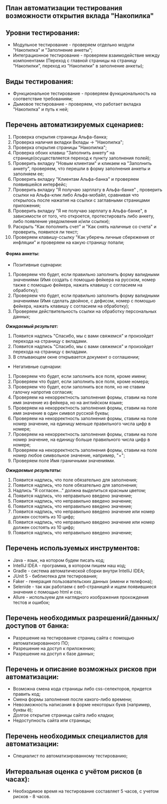 ## План автоматизации тестирования возможности открытия вклада "Накопилка"

## Уровни тестирования: 
* Модульное тестирование - проверяем отдельно модули "Накопилка" и "Заполнение анкеты";
* Интеграционное тестирование - проверяем взаимодействие между компонентами (Переход с главной страницы на страницу "Накопилки", переход из "Накопилки" в заполнение анкеты);

## Виды тестирования: 
* Функциональное тестирование - проверяем функциональность на соответствие требованиям;
* Дымовое тестирование - проверяем, что работает вкладка "Накопилка" и путь к ней;

## Перечень автоматизируемых сценариев:
 
1. Проверка открытия страницы Альфа-банка;
1. Проверка наличия вкладки Вклады -> "Накопилка";
1. Проверка открытия страницы "Накопилка";
1. Проверка обоих клавиш "Заполнить анкету" на странице(осуществляется переход к пункту заполнения полей);
1. Проверить вкладку "Новым клиентам" и кликаем на "Заполнить анкету", проверяем, что перешли в форму заполнения анкеты и заполняем ее;
1. Проверить вкладку "Клиентам Альфа-банка" и проверяем появившейся интерфейс;
1. Проверить вкладку "Я получаю зарплату в Альфа-банке" , проверить ссылки на Альфа-клик либо Альфа-мобайл, сравнивая что открылось после нажатия на ссылки с заглавными страницами приложения;
1. Проверить вкладку "Я не получаю зарплату в Альфа-банке", в зависимости от того, что откроется, протестировать либо анкету, либо появление уведомления и/или ссылки);
1. Раскрыть "Как пополнить счет" и "Как снять наличные со счета" и проверить, появился ли текст;
1. Проверяем клавишу-ссылку "Как уберечь личные сбережения от инфляции" и проверяем на какую страницу попали;

#### Форма анкеты:
* Позитивные сценарии: 
1. Проверяем что будет, если правильно заполнить форму валидными значениями (Имя создать с помощью фейкера на русском, номер также с помощью фейкера, нажать клавишу с согласием на обработку);
1. Проверяем что будет, если правильно заполнить форму валидными значениями (Имя сделать двойное, с дефисом, номер с помощью фейкера, нажать клавишу с согласием на обработку);
1. Проверяем действительность ссылки на обработку персональных данных;

**_Ожидаемый результат:_**
1. Появится надпись "Спасибо, мы с вами свяжемся" и произойдет перехода на страницу с вкладами.
1. Появится надпись "Спасибо, мы с вами свяжемся" и произойдет перехода на страницу с вкладами.
1. В сплывающем окне открывается документ о соглашении;

* Негативные сценарии:
1. Проверяем что будет, если заполнить все поля, кроме имени;
1. Проверяем что будет, если заполнить все поля, кроме номера;
1. Проверяем что будет, если заполнить все поля, но не ставим галочку напротив согласия;
1. Проверяем на некорректность заполнения формы, ставим на поле имя значение из фейкера, но на английском языке;
1. Проверяем на некорректность заполнения формы, ставим на поле имя значение в один символ русской буквы;
1. Проверяем на некорректность заполнения формы, ставим на поле номер значение, на единицу меньше правильного числа цифр в номере;
1. Проверяем на некорректность заполнения формы, ставим на поле номер значение, на единицу больше правильного числа цифр в номере;
1. Проверяем на некорректность заполнения формы, ставим на поле номер любое символьное значение, например, "+";
1. Проверяем поле Имя граничными значениями.

**_Ожидаемые результаты:_**
1. Появится надпись, что поле обязательно для заполнения;
1. Появится надпись, что поле обязательно для заполнения;
1. Надпись "Я согласен…" должна выделиться красным цветом;
1. Появится надпись, что неправильно введено значение;
1. Появится надпись, что неправильно введено значение;
1. Появится надпись, что неправильно введено значение;
1. Появится надпись, что неправильно введено значение или номер должен состоять из 10 цифр;
1. Появится надпись, что неправильно введено значение или номер должен состоять из 10 цифр;
1. Появится надпись, что неправильно введено значение;

## Перечень используемых инструментов:
* Java - язык, на котором будем писать код;
* IntelliJ IDEA - программа, в котором пишем наш код;
* Gradle - система автоматической сборки внутри IntelliJ IDEA;
* JUnit 5 - библиотека для тестирования;
* Faker - генерация пользовательских данных (имени и телефона);
* Selenide - так как работаем с веб-страницей и ищем появившиеся значения с помощью html и css;
* Allure - используем для наглядного изображения прохождения тестов и ошибок;
 
## Перечень необходимых разрешений/данных/доступов от банка:
* Разрешение на тестирование страниц сайта с помощью автоматизированного ПО;
* Разрешение на доступ к приложению;
* Разрешение на доступ к базе данных;

## Перечень и описание возможных рисков при автоматизации:
* Возможна смена кода страницы либо css-селекторов, придется править код;
* Смена формы заполнения после какого-либо времени;
* Невозможность написания в форме некоторых букв (например, буквы ё);
* Долгое открытие страницы сайта либо кладки;
* Недоступность сайта или страницы;
 
## Перечень необходимых специалистов для автоматизации:
* Специалист по автоматизированному тестированию;

## Интервальная оценка с учётом рисков (в часах):
* Необходимое время на тестирование составляет 5 часов, с учетом рисков - 8 часов. 


